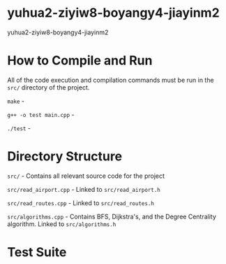 # yuhua2-ziyiw8-boyangy4-jiayinm2
yuhua2-ziyiw8-boyangy4-jiayinm2


# How to Compile and Run

All of the code execution and compilation commands must be run in the `src/` directory of the project.

`make` -

`g++ -o test main.cpp` -

`./test` -

# Directory Structure

`src/` - Contains all relevant source code for the project

`src/read_airport.cpp` - Linked to `src/read_airport.h`

`src/read_routes.cpp` - Linked to `src/read_routes.h`

`src/algorithms.cpp` - Contains BFS, Dijkstra's, and the Degree Centrality algorithm. Linked to `src/algorithms.h`

# Test Suite
